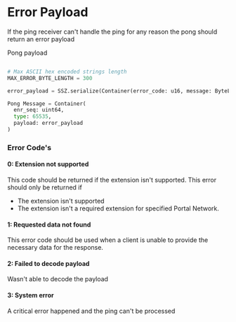 # Error Payload

If the ping receiver can't handle the ping for any reason the pong should return an error payload

Pong payload
```python

# Max ASCII hex encoded strings length
MAX_ERROR_BYTE_LENGTH = 300

error_payload = SSZ.serialize(Container(error_code: u16, message: ByteList[MAX_ERROR_BYTE_LENGTH]))

Pong Message = Container(
  enr_seq: uint64,    
  type: 65535,
  payload: error_payload
)
```

### Error Code's

#### 0: Extension not supported
This code should be returned if the extension isn't supported. This error should only be returned if 
- The extension isn't supported
- The extension isn't a required extension for specified Portal Network.

#### 1: Requested data not found
This error code should be used when a client is unable to provide the necessary data for the response.

#### 2: Failed to decode payload
Wasn't able to decode the payload

#### 3: System error
A critical error happened and the ping can't be processed